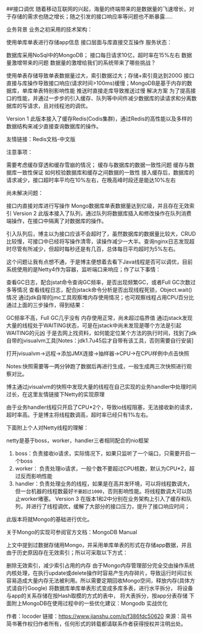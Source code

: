 ##接口调优
随着移动互联网的兴起，海量的终端带来的是数据量的飞速增长，对于存储的需求也随之增长；随之引发的接口响应率等问题也不断暴露.....

业务背景
业务之初采用的技术架构：

使用单库单表进行存储app信息
接口层面与库直接交互操作
服务状态：

数据库采用NoSql中的MongoDB；
接口每日请求10亿，超时率在15%左右
数据量激增带来的问题
数据量的激增给我们的系统带来了哪些挑战？

使用单表存储导致单表数据量过大，索引数据过大；存储+索引竟达到200G
接口直接与库操作导致接口响应(请求时间>100ms)缓慢；MongoDB是基于内存的数据库，单库单表特别影响性能
推送时直接走库导致推送过慢
解决方案
为了提高接口的性能，并通过一步步的引入缓存、队列等中间件减少数据库的读请求和分离数据库的写请求，且对线程池的调优。

Version 1
此版本接入了缓存Redis(Codis集群)，通过Redis的高性能以及多样的数据结构来减少直接查询数据库的操作。

友情链接：Redis文档-中文版

注意事项：

需要考虑缓存穿透和缓存雪崩的情况；
缓存与数据库的数据一致性问题
缓存与数据库一致性保证
如何校验数据库和缓存之间数据的一致性
接入缓存后，数据库的请求减少，接口超时率平均在10%左右，在晚高峰时段还是能达10%左右

尚未解决问题：

接口内直接对库进行写操作
Mongo数据库单表数据量达到亿级，并且存在无效索引
Version 2
此版本接入了队列，通过队列将数据库插入和修改操作在队列消费端操作，在接口中隔离了对数据库的操作。

引入队列后，博主以为接口应该不会超时了，虽然数据库的数据量比较大，CRUD比较慢，可接口中已经将写操作清零，读操作减少一大半。查询nginx日志发现超时尽管有所减少，但超时每秒还是有几百，总体每日平均超时为5%左右。

这个问题让我有点想不通，于是博主便想着去看下Java线程是否可以调优，目前系统使用的是Netty4作为容器，监听端口来响应；作了以下事情：

查看GC日志，配合jstat命令查询GC频率，是否出现频繁GC，或者Full GC次数过多等情况
查看线程日志，配合jstack命令分析是否出现线程死锁，Object.wait()情况
通过jdk自带的jmc工具观察堆内存使用情况；也可观察线程占用CPU百分比
通过上面的三步操作，得到结果：

GC频率不高，Full GC几乎没有
内存使用正常，尚未超过临界值
通过jstack发现大量的线程处于WAITING状态，可是在jstack中尚未发现是哪个方法是引起WAITING的元凶
于是去网上找资料，如何能定位某个方法的执行时间，找到了jdk自带的jvisualvm工具[Notes：jdk1.7u45后才自带有该工具，否则需要自行安装]

打开jvisualvm->远程->添加JMX连接->抽样器->CPU->在CPU样例中点击快照

Notes:快照需要等一两分钟跑了数据后再进行生成，一般生成两三次快照进行观察对比。

博主通过jvisualvm的快照中发现大量的线程在自己实现的业务handler中处理时间过长，在这里友情链接下Netty的实现原理

由于业务handler线程只开启了CPU*2个，导致io线程阻塞，无法接收新的请求，超时率高。于是博主将线程数调高，超时率已经只有1%左右。

下面附上个人对Netty线程的理解：

netty是基于boss，worker，handler三者相同配合的nio框架

1. boss：负责接收io请求，实际情况下，如果只监听了一个端口，只需要开启一个boss
2. worker： 负责处理io请求，一般个数不要超过CPU核数，默认为CPU\*2，超过反而影响性能
3. handler：负责处理业务的线程，如果是在高并发环境，可以将线程数调大，但一台机器的线程数最好`不要超过1000`，否则影响性能。将线程数调大可以防止worker堵塞。
Version 3
在版本1和2中分别在业务架构上引入了缓存和队列，并进行了线程调优，缓解了大部分的接口压力，提升了接口响应时间；

此版本将就Mongo的基础进行优化。

关于Mongo的实现可参阅官方文档：MongoDB Manual

上文中提到过数据存储用Mongo，并采用单库单表的形式在存储app数据，并且由于历史原因存在无效索引；所以可采取以下方式：

删除无效索引，减少索引占用的内存
由于Mongo内存管理部分完全交由操作系统内核处理，在执行update或delete操作时容易产生内存碎片，导致运行时间过长容易造成大量内存无法被利用。所以需要定期回收Mongo空间，释放内存(具体方式请自行Google)
将数据库单库单表形式变成多库多表，进行水平拆分，
将设备与app的关系存储在按Hash取模的方式的表中，
将大表拆分，按app分表存储
下面附上MongoDB在使用过程中的一些优化建议：Mongodb 实战优化

作者：locoder
链接：https://www.jianshu.com/p/f386fdc50620
來源：简书
简书著作权归作者所有，任何形式的转载都请联系作者获得授权并注明出处。